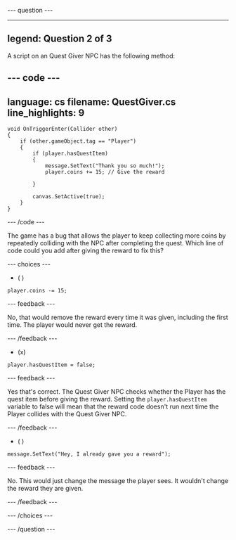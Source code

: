 
--- question ---

---
legend: Question 2 of 3
---

A script on an Quest Giver NPC has the following method:

--- code ---
---
language: cs
filename: QuestGiver.cs
line_highlights: 9
---
    void OnTriggerEnter(Collider other)
    {
        if (other.gameObject.tag == "Player")
        {
            if (player.hasQuestItem)
            {
                message.SetText("Thank you so much!");
                player.coins += 15; // Give the reward

            }

            canvas.SetActive(true);
        }
    }
--- /code ---

The game has a bug that allows the player to keep collecting more coins by repeatedly colliding with the NPC after completing the quest. Which line of code could you add after giving the reward to fix this?

--- choices ---

- ( ) 
```
player.coins -= 15;
```

  --- feedback ---

  No, that would remove the reward every time it was given, including the first time. The player would never get the reward.

  --- /feedback ---

- (x) 
```
player.hasQuestItem = false;
```

  --- feedback ---

Yes that's correct. The Quest Giver NPC checks whether the Player has the quest item before giving the reward. Setting the `player.hasQuestItem` variable to false will mean that the reward code doesn't run next time the Player collides with the Quest Giver NPC. 

  --- /feedback ---

- ( ) 
```
message.SetText("Hey, I already gave you a reward");
```

  --- feedback ---

No. This would just change the message the player sees. It wouldn't change the reward they are given. 

  --- /feedback ---

--- /choices ---

--- /question ---

